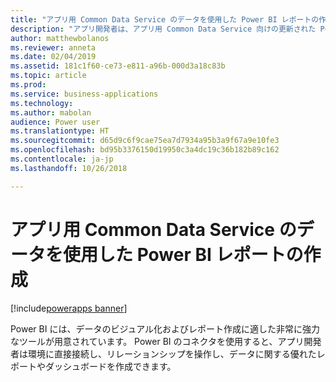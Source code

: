 ```yaml
---
title: "アプリ用 Common Data Service のデータを使用した Power BI レポートの作成"
description: "アプリ開発者は、アプリ用 Common Data Service 向けの更新された Power BI コネクタを使用して Power BI デスクトップでレポートを作成できます。"
author: matthewbolanos
ms.reviewer: anneta
ms.date: 02/04/2019
ms.assetid: 181c1f60-ce73-e811-a96b-000d3a18c83b
ms.topic: article
ms.prod: 
ms.service: business-applications
ms.technology: 
ms.author: mabolan
audience: Power user
ms.translationtype: HT
ms.sourcegitcommit: d65d9c6f9cae75ea7d7934a95b3a9f67a9e10fe3
ms.openlocfilehash: bd95b3376150d19950c3a4dc19c36b182b89c162
ms.contentlocale: ja-jp
ms.lasthandoff: 10/26/2018

---
```

# <a name="create-power-bi-reports-using-data-in-common-data-service-for-apps"></a>アプリ用 Common Data Service のデータを使用した Power BI レポートの作成


[!include[powerapps banner](../includes/powerapps.md)]

Power BI には、データのビジュアル化およびレポート作成に適した非常に強力なツールが用意されています。 Power BI のコネクタを使用すると、アプリ開発者は環境に直接接続し、リレーションシップを操作し、データに関する優れたレポートやダッシュボードを作成できます。
